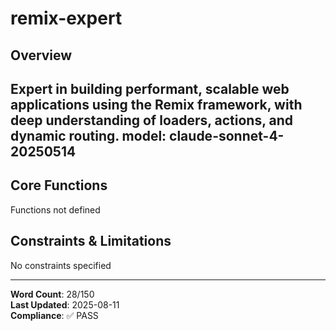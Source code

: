 # remix-expert

## Overview

Expert in building performant, scalable web applications using the Remix framework, with deep understanding of loaders, actions, and dynamic routing.
model: claude-sonnet-4-20250514
---

## Core Functions

Functions not defined

## Constraints & Limitations

No constraints specified



---
**Word Count**: 28/150  
**Last Updated**: 2025-08-11  
**Compliance**: ✅ PASS
